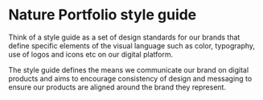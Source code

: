 # Nature Portfolio style guide

Think of a style guide as a set of design standards for our brands that define specific elements of the visual language such as color, typography, use of logos and icons etc on our digital platform.

The style guide defines the means we communicate our brand on digital products and aims to encourage consistency of design and messaging to ensure our products are aligned around the brand they represent.

